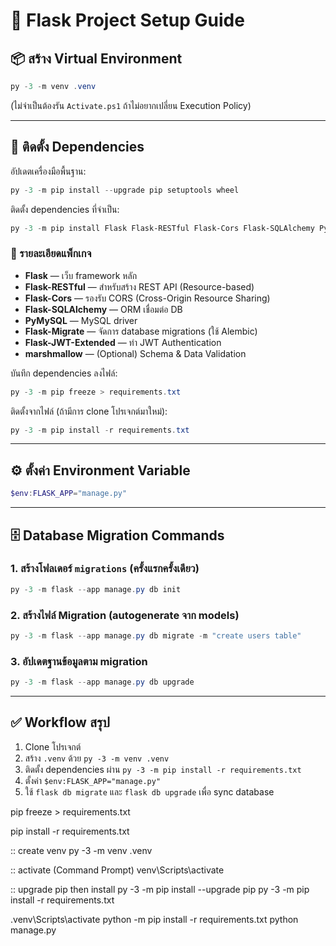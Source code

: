 # 🚀 Flask Project Setup Guide

## 📦 สร้าง Virtual Environment
```powershell
py -3 -m venv .venv
```

(ไม่จำเป็นต้องรัน `Activate.ps1` ถ้าไม่อยากเปลี่ยน Execution Policy)

---

## 🔧 ติดตั้ง Dependencies

อัปเดตเครื่องมือพื้นฐาน:
```powershell
py -3 -m pip install --upgrade pip setuptools wheel
```

ติดตั้ง dependencies ที่จำเป็น:
```powershell
py -3 -m pip install Flask Flask-RESTful Flask-Cors Flask-SQLAlchemy PyMySQL Flask-Migrate Flask-JWT-Extended marshmallow
```

### 📑 รายละเอียดแพ็กเกจ
- **Flask** — เว็บ framework หลัก  
- **Flask-RESTful** — สำหรับสร้าง REST API (Resource-based)  
- **Flask-Cors** — รองรับ CORS (Cross-Origin Resource Sharing)  
- **Flask-SQLAlchemy** — ORM เชื่อมต่อ DB  
- **PyMySQL** — MySQL driver  
- **Flask-Migrate** — จัดการ database migrations (ใช้ Alembic)  
- **Flask-JWT-Extended** — ทำ JWT Authentication  
- **marshmallow** — (Optional) Schema & Data Validation  

บันทึก dependencies ลงไฟล์:
```powershell
py -3 -m pip freeze > requirements.txt
```

ติดตั้งจากไฟล์ (ถ้ามีการ clone โปรเจกต์มาใหม่):
```powershell
py -3 -m pip install -r requirements.txt
```

---

## ⚙️ ตั้งค่า Environment Variable
```powershell
$env:FLASK_APP="manage.py"
```

---

## 🗄️ Database Migration Commands

### 1. สร้างโฟลเดอร์ `migrations` (ครั้งแรกครั้งเดียว)
```powershell
py -3 -m flask --app manage.py db init
```

### 2. สร้างไฟล์ Migration (autogenerate จาก models)
```powershell
py -3 -m flask --app manage.py db migrate -m "create users table"
```

### 3. อัปเดตฐานข้อมูลตาม migration
```powershell
py -3 -m flask --app manage.py db upgrade
```

---

## ✅ Workflow สรุป

1. Clone โปรเจกต์  
2. สร้าง `.venv` ด้วย `py -3 -m venv .venv`  
3. ติดตั้ง dependencies ผ่าน `py -3 -m pip install -r requirements.txt`  
4. ตั้งค่า `$env:FLASK_APP="manage.py"`  
5. ใช้ `flask db migrate` และ `flask db upgrade` เพื่อ sync database  



pip freeze > requirements.txt

pip install -r requirements.txt


:: create venv
py -3 -m venv .venv

:: activate (Command Prompt)
venv\Scripts\activate

:: upgrade pip then install
py -3 -m pip install --upgrade pip
py -3 -m pip install -r requirements.txt




.venv\Scripts\activate
python -m pip install -r requirements.txt
python manage.py
